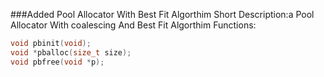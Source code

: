 ###Added Pool Allocator With Best Fit Algorthim
Short Description:a Pool Allocator With coalescing And Best Fit Algorthim
Functions:
```c
void pbinit(void);
void *pballoc(size_t size);
void pbfree(void *p);
```
